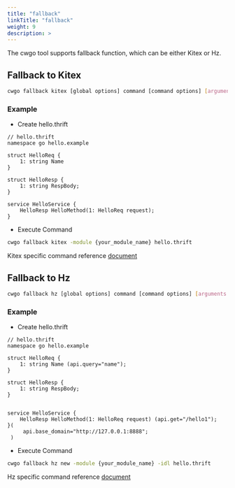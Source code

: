 ```yaml
---
title: "fallback"
linkTitle: "fallback"
weight: 9
description: >
---
```


The cwgo tool supports fallback function, which can be either Kitex or Hz.

## Fallback to Kitex

```sh
cwgo fallback kitex [global options] command [command options] [arguments...]
```

### Example

- Create hello.thrift

```thrift
// hello.thrift
namespace go hello.example

struct HelloReq {
    1: string Name
}

struct HelloResp {
    1: string RespBody;
}

service HelloService {
    HelloResp HelloMethod(1: HelloReq request);
}
```

- Execute Command

```sh
cwgo fallback kitex -module {your_module_name} hello.thrift
```

Kitex specific command reference [document](/docs/kitex/tutorials/code-gen/code_generation/)

## Fallback to Hz

```sh
cwgo fallback hz [global options] command [command options] [arguments...]
```

### Example

- Create hello.thrift

```thrift
// hello.thrift
namespace go hello.example

struct HelloReq {
    1: string Name (api.query="name");
}

struct HelloResp {
    1: string RespBody;
}


service HelloService {
    HelloResp HelloMethod(1: HelloReq request) (api.get="/hello1");
}(
     api.base_domain="http://127.0.0.1:8888";
 )
```

- Execute Command

```sh
cwgo fallback hz new -module {your_module_name} -idl hello.thrift
```

Hz specific command reference [document](/docs/hertz/tutorials/toolkit/command/)
